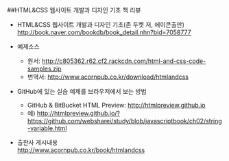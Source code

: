 ##HTML&CSS 웹사이트 개발과 디자인 기초 책 리뷰

* HTML&CSS 웹사이트 개발과 디자인 기초(존 두켓 저, 에이콘출판)<br>
  http://book.naver.com/bookdb/book_detail.nhn?bid=7058777

* 예제소스<br>
  - 원서: http://c805362.r62.cf2.rackcdn.com/html-and-css-code-samples.zip
  - 번역서: http://www.acornpub.co.kr/download/htmlandcss

* GitHub에 있는 실습 예제를 브라우저에서 보는 방법<br>
  - GitHub & BitBucket HTML Preview: http://htmlpreview.github.io<br>
  - 예) http://htmlpreview.github.io/?https://github.com/websharei/study/blob/javascriptbook/ch02/string-variable.html

* 출판사 게시내용<br>
  http://www.acornpub.co.kr/book/htmlandcss
